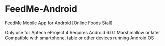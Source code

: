 # FeedMe-Android
FeedMe Mobile App for Android 
[Online Foods Stall]

Only use for Aptech eProject 4
Requires Android 6.0.1 Marshmallow or later
Compatible with smartphone, table or other devices running Android OS
